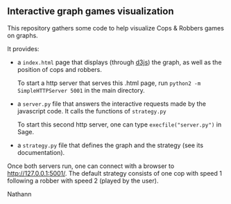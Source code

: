 Interactive graph games visualization
-------------------------------------

This repository gathers some code to help visualize Cops & Robbers games on
graphs.

It provides:

- a ``index.html`` page that displays (through [d3js](https://d3js.org/)) the graph, as
  well as the position of cops and robbers.

  To start a http server that serves this .html page, run ``python2 -m
  SimpleHTTPServer 5001`` in the main directory.

- a ``server.py`` file that answers the interactive requests made by the
  javascript code. It calls the functions of ``strategy.py``

  To start this second http server, one can type ``execfile("server.py")`` in
  Sage.

- a ``strategy.py`` file that defines the graph and the strategy (see its
  documentation).

Once both servers run, one can connect with a browser to
http://127.0.0.1:5001/. The default strategy consists of one cop with speed 1
following a robber with speed 2 (played by the user).

Nathann